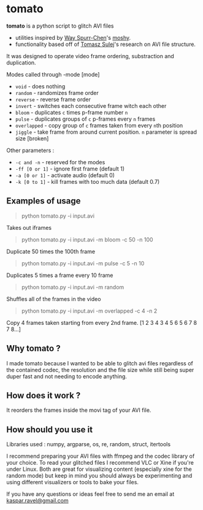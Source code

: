 # tomato

**tomato** is a python script to glitch AVI files 
- utilities inspired by [Way Spurr-Chen](https://github.com/wayspurrchen)'s [moshy](https://github.com/wayspurrchen/moshy). 
- functionality based off of [Tomasz Sulej](https://github.com/tsulej)'s research on AVI file structure.

It was designed to operate video frame ordering, substraction and duplication.

Modes called through -mode [mode]

- `void` - does nothing
- `random` - randomizes frame order
- `reverse` - reverse frame order
- `invert` - switches each consecutive frame witch each other
- `bloom` - duplicates `c` times p-frame number `n`
- `pulse` - duplicates groups of `c` p-frames every `n` frames
- `overlapped` - copy group of `c` frames taken from every `n`th position
- `jiggle` - take frame from around current position. `n` parameter is spread size [broken]

Other parameters :

- `-c and -n` - reserved for the modes
- `-ff [0 or 1]` - ignore first frame (default 1)
- `-a [0 or 1]` - activate audio (default 0)
- `-k [0 to 1]` - kill frames with too much data (default 0.7)

## Examples of usage

>python tomato.py -i input.avi

Takes out iframes

>python tomato.py -i input.avi -m bloom -c 50 -n 100 

Duplicate 50 times the 100th frame

>python tomato.py -i input.avi -m pulse -c 5 -n 10

Duplicates 5 times a frame every 10 frame

>python tomato.py -i input.avi -m random

Shuffles all of the frames in the video

>python tomato.py -i input.avi -m overlapped -c 4 -n 2

Copy 4 frames taken starting from every 2nd frame. [1 2 3 4 3 4 5 6 5 6 7 8 7 8...]

## Why tomato ?

I made tomato because I wanted to be able to glitch avi files regardless of the contained codec, the resolution and the file size while still being super duper fast and not needing to encode anything.

## How does it work ?

It reorders the frames inside the movi tag of your AVI file.

## How should you use it

Libraries used : numpy, argparse, os, re, random, struct, itertools

I recommend preparing your AVI files with ffmpeg and the codec library of your choice. To read your glitched files I recommend VLC or Xine if you're under Linux. Both are great for visualizing content (especially xine for the random mode) but keep in mind you should always be experimenting and using different visualizers or tools to bake your files.

If you have any questions or ideas feel free to send me an email at kaspar.ravel@gmail.com
